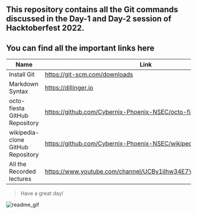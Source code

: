 ## This repository contains all the Git commands discussed in the Day-1 and Day-2 session of Hacktoberfest 2022.

## You can find all the important links here

| Name | Link |
| ------ | ------ |
| Install Git | https://git-scm.com/downloads |
| Markdown Syntax | https://dillinger.io |
| octo-fiesta GitHub Repository| https://github.com/Cybernix-Phoenix-NSEC/octo-fiesta |
| wikipedia-clone GitHub Repository| https://github.com/Cybernix-Phoenix-NSEC/wikipedia-clone |
| All the Recorded lectures| https://www.youtube.com/channel/UCBy1iIhw34E7YlHQ8tc4rDA/videos |



>Have a great day!


![readme_gif](https://user-images.githubusercontent.com/87913587/197389233-29428663-702d-4430-835a-1e8ced43893d.gif)

